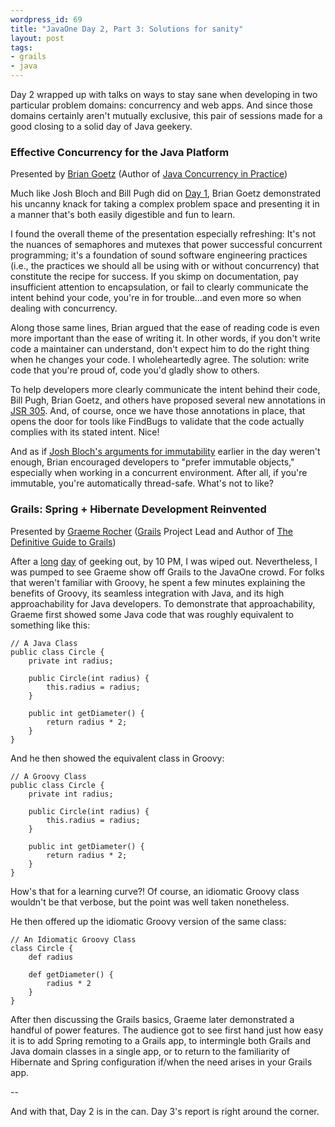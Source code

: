 ```yaml
---
wordpress_id: 69
title: "JavaOne Day 2, Part 3: Solutions for sanity"
layout: post
tags:
- grails
- java
---
```

Day 2 wrapped up with talks on ways to stay sane when developing in two particular problem domains: concurrency and web apps.  And since those domains certainly aren't mutually exclusive, this pair of sessions made for a good closing to a solid day of Java geekery.

### Effective Concurrency for the Java Platform
Presented by [Brian Goetz](http://www.briangoetz.com/) (Author of [Java Concurrency in Practice](http://www.amazon.com/gp/product/0321349601))

Much like Josh Bloch and Bill Pugh did on [Day 1](http://jasonrudolph.com/blog/2007/05/09/javaone-day-1-javautilrandom-observations/), Brian Goetz demonstrated his uncanny knack for taking a complex problem space and presenting it in a manner that's both easily digestible and fun to learn.


<!--more-->

I found the overall theme of the presentation especially refreshing:  It's not the nuances of semaphores and mutexes that power successful concurrent programming; it's a foundation of sound software engineering practices (i.e., the practices we should all be using with or without concurrency) that constitute the recipe for success.  If you skimp on documentation, pay insufficient attention to encapsulation, or fail to clearly communicate the intent behind your code, you're in for trouble...and even more so when dealing with concurrency.  

Along those same lines, Brian argued that the ease of reading code is even more important than the ease of writing it.  In other words, if you don't write code a maintainer can understand, don't expect him to do the right thing when he changes your code.  I wholeheartedly agree.  The solution: write code that you're proud of, code you'd gladly show to others.  

To help developers more clearly communicate the intent behind their code, Bill Pugh, Brian Goetz, and others have proposed several new annotations in [JSR 305](http://jcp.org/en/jsr/detail?id=305).  And, of course, once we have those annotations in place, that opens the door for tools like FindBugs to validate that the code actually complies with its stated intent.  Nice!

And as if [Josh Bloch's arguments for immutability](http://jasonrudolph.com/blog/2007/05/10/javaone-day-2-part-1-breakfast-of-champions/) earlier in the day weren't enough, Brian encouraged developers to "prefer immutable objects," especially when working in a concurrent environment.  After all, if you're immutable, you're automatically thread-safe.  What's not to like?

### Grails: Spring + Hibernate Development Reinvented
Presented by [Graeme Rocher](http://graemerocher.blogspot.com/) ([Grails](http://grails.org) Project Lead and Author of [The Definitive Guide to Grails](http://www.apress.com/book/bookDisplay.html?bID=10205))

After a [long](http://jasonrudolph.com/blog/2007/05/10/javaone-day-2-part-1-breakfast-of-champions/) [day](http://jasonrudolph.com/blog/2007/05/10/javaone-day-2-part-2-an-afternoon-of-rich-uis/) of geeking out, by 10 PM, I was wiped out.  Nevertheless, I was pumped to see Graeme show off Grails to the JavaOne crowd.  For folks that weren't familiar with Groovy, he spent a few minutes explaining the benefits of Groovy, its seamless integration with Java, and its high approachability for Java developers.  To demonstrate that approachability, Graeme first showed some Java code that was roughly equivalent to something like this:

    // A Java Class
    public class Circle {
        private int radius;

        public Circle(int radius) {
            this.radius = radius;
        }

        public int getDiameter() {
            return radius * 2;
        }
    }

And he then showed the equivalent class in Groovy:

    // A Groovy Class
    public class Circle {
        private int radius;

        public Circle(int radius) {
            this.radius = radius;
        }

        public int getDiameter() {
            return radius * 2;
        }
    }

How's that for a learning curve?!  Of course, an idiomatic Groovy class wouldn't be that verbose, but the point was well taken nonetheless.  

He then offered up the idiomatic Groovy version of the same class:

    // An Idiomatic Groovy Class
    class Circle {
        def radius

        def getDiameter() {
            radius * 2
        }
    }

After then discussing the Grails basics, Graeme later demonstrated a handful of power features.  The audience got to see first hand just how easy it is to add Spring remoting to a Grails app, to intermingle both Grails and Java domain classes in a single app, or to return to the familiarity of Hibernate and Spring configuration if/when the need arises in your Grails app.

--

And with that, Day 2 is in the can.  Day 3's report is right around the corner.
